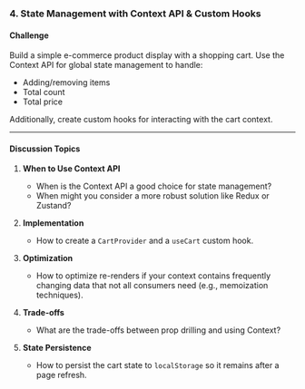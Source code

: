 ### 4. State Management with Context API & Custom Hooks

#### Challenge
Build a simple e-commerce product display with a shopping cart. Use the Context API for global state management to handle:
- Adding/removing items
- Total count
- Total price

Additionally, create custom hooks for interacting with the cart context.

---

#### Discussion Topics

1. **When to Use Context API**
    - When is the Context API a good choice for state management?
    - When might you consider a more robust solution like Redux or Zustand?

2. **Implementation**
    - How to create a `CartProvider` and a `useCart` custom hook.

3. **Optimization**
    - How to optimize re-renders if your context contains frequently changing data that not all consumers need (e.g., memoization techniques).

4. **Trade-offs**
    - What are the trade-offs between prop drilling and using Context?

5. **State Persistence**
    - How to persist the cart state to `localStorage` so it remains after a page refresh.